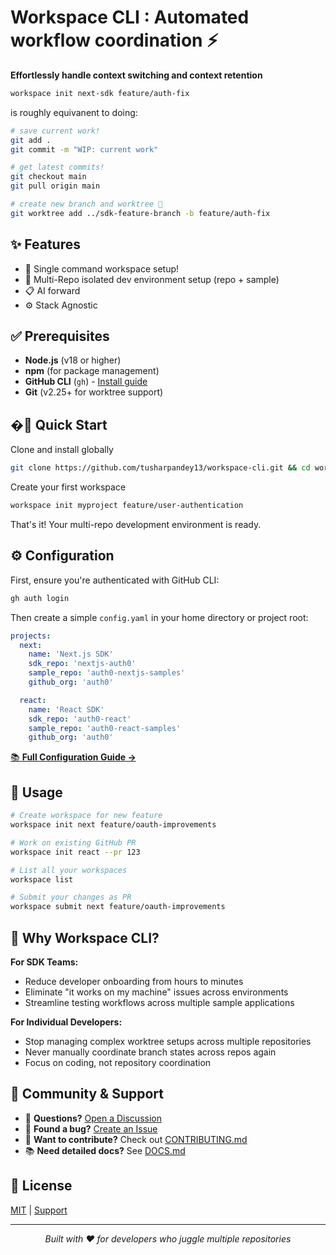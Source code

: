 # Workspace CLI : Automated workflow coordination ⚡

**Effortlessly handle context switching and context retention**

```bash
workspace init next-sdk feature/auth-fix
```

is roughly equivanent to doing:

```bash
# save current work!
git add .
git commit -m "WIP: current work"

# get latest commits!
git checkout main
git pull origin main

# create new branch and worktree 🤯
git worktree add ../sdk-feature-branch -b feature/auth-fix
```

## ✨ Features

- 🚀 Single command workspace setup!
- 🔗 Multi-Repo isolated dev environment setup (repo + sample)
- 📋 AI forward
- ⚙️ Stack Agnostic

## ✅ Prerequisites

- **Node.js** (v18 or higher)
- **npm** (for package management)
- **GitHub CLI** (`gh`) - [Install guide](https://cli.github.com/)
- **Git** (v2.25+ for worktree support)

## �🚀 Quick Start

Clone and install globally

```bash
git clone https://github.com/tusharpandey13/workspace-cli.git && cd workspace-cli && npm install && npm run install-global
```

Create your first workspace

```bash
workspace init myproject feature/user-authentication
```

That's it! Your multi-repo development environment is ready.

## ⚙️ Configuration

First, ensure you're authenticated with GitHub CLI:

```bash
gh auth login
```

Then create a simple `config.yaml` in your home directory or project root:

```yaml
projects:
  next:
    name: 'Next.js SDK'
    sdk_repo: 'nextjs-auth0'
    sample_repo: 'auth0-nextjs-samples'
    github_org: 'auth0'

  react:
    name: 'React SDK'
    sdk_repo: 'auth0-react'
    sample_repo: 'auth0-react-samples'
    github_org: 'auth0'
```

[📚 **Full Configuration Guide →**](./DOCS.md)

## 📖 Usage

```bash
# Create workspace for new feature
workspace init next feature/oauth-improvements

# Work on existing GitHub PR
workspace init react --pr 123

# List all your workspaces
workspace list

# Submit your changes as PR
workspace submit next feature/oauth-improvements
```

## 🌟 Why Workspace CLI?

**For SDK Teams:**

- Reduce developer onboarding from hours to minutes
- Eliminate "it works on my machine" issues across environments
- Streamline testing workflows across multiple sample applications

**For Individual Developers:**

- Stop managing complex worktree setups across multiple repositories
- Never manually coordinate branch states across repos again
- Focus on coding, not repository coordination

## 🤝 Community & Support

- 💬 **Questions?** [Open a Discussion](https://github.com/tusharpandey13/workspace-cli/discussions)
- 🐛 **Found a bug?** [Create an Issue](https://github.com/tusharpandey13/workspace-cli/issues)
- 🚀 **Want to contribute?** Check out [CONTRIBUTING.md](./CONTRIBUTING.md)
- 📚 **Need detailed docs?** See [DOCS.md](./DOCS.md)

## 📄 License

[MIT](./LICENSE) | [Support](https://github.com/tusharpandey13/workspace-cli/issues)

---

<div align="center">
  <i>Built with ❤️ for developers who juggle multiple repositories</i>
</div>
